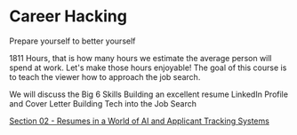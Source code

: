 # Career Hacking

Prepare yourself to better yourself

1811 Hours, that is how many hours we estimate the average person will spend at work. Let's make those hours enjoyable!
The goal of this course is to teach the viewer how to approach the job search.

We will discuss the Big 6 Skills
Building an excellent resume
LinkedIn Profile and Cover Letter
Building Tech into the Job Search

[Section 02 - Resumes in a World of AI and Applicant Tracking Systems](./section-02.md)